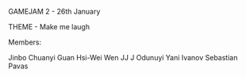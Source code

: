 GAMEJAM 2 - 26th January

THEME - Make me laugh

Members:

Jinbo Chuanyi Guan
Hsi-Wei Wen
JJ J Odunuyi
Yani Ivanov 
Sebastian Pavas
